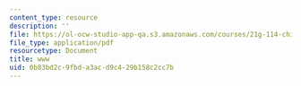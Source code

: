 ```yaml
---
content_type: resource
description: ''
file: https://ol-ocw-studio-app-qa.s3.amazonaws.com/courses/21g-114-chinese-vi-streamlined-spring-2005/0b83bd2c9fbda3acd9c429b158c2cc7b_MIT21G_114S05_2_22f.pdf
file_type: application/pdf
resourcetype: Document
title: www
uid: 0b83bd2c-9fbd-a3ac-d9c4-29b158c2cc7b
---
```

